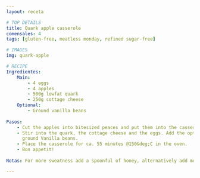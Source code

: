 ```yaml
---
layout: receta

# TOP DETAILS
title: Quark apple casserole
comensales: 4
tags: [gluten-free, meatless monday, refined sugar-free]

# IMAGES
img: quark-apple

# RECIPE
Ingredientes:
    Main:
        - 4 eggs
        - 4 apples
        - 500g lowfat quark
        - 250g cottage cheese
    Optional:
        - Ground vanilla beans
        
Pasos:
    - Cut the apples into bitesized peaces and put them into the casserole dish.
    - Stir into the quark, the cottage cheese and the eggs. Add the optional
      ground Vanilla beans.
    - Place the casserole for ca. 55 minutes @150&deg;C in the oven.
    - Bon appetit!
  
Notas: For more sweatness add a spoonful of honey, alternatively add more apples or a banana.

---
```


